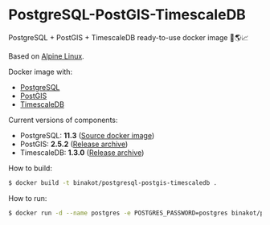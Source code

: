 # PostgreSQL-PostGIS-TimescaleDB

PostgreSQL + PostGIS + TimescaleDB ready-to-use docker image 🐘🌎📈

Based on [Alpine Linux](https://alpinelinux.org).

Docker image with:
* [PostgreSQL](https://www.postgresql.org/) 
* [PostGIS](http://postgis.net/)
* [TimescaleDB](https://www.timescale.com/)

Current versions of components:
* PostgreSQL: **11.3** ([Source docker image](https://store.docker.com/images/postgres))
* PostGIS: **2.5.2** ([Release archive](https://github.com/postgis/postgis/releases/tag/2.5.1))
* TimescaleDB: **1.3.0** ([Release archive](https://github.com/timescale/timescaledb/releases/tag/1.1.1))

How to build:

```bash
$ docker build -t binakot/postgresql-postgis-timescaledb .
```

How to run:

```bash
$ docker run -d --name postgres -e POSTGRES_PASSWORD=postgres binakot/postgresql-postgis-timescaledb
```
